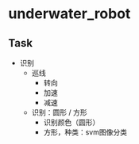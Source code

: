 # underwater_robot

## Task

- 识别
    - 巡线
        - 转向
        - 加速
        - 减速
    - 识别：圆形 / 方形
        - 识别颜色（圆形）
        - 方形，种类：svm图像分类
